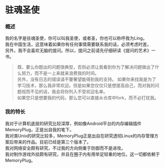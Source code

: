 # 驻魂圣使
### 概述
我的名字是驻魂圣使，你可以叫我圣使，或者圣，你也可以称呼我为Ling。<br>
我在中国生活，这意味着如果你有任何事情需要联系我的话，必须考虑时差。<br>
另外，我不会喜欢无脑的提问。所以，提问之前请先仔细研读《提问的艺术》一书。
> 既，要么你题出的问题很典型，否则必须让我看到你为了解决问题做出了什么努力，而不是一上来就来浪费我的时间。<br>
> 另外，没有日志的错误请不要奢望能得到我的支持。
> 如果你来找我是为了学习技术，那么我非常欢迎。但是如果您仅仅只是想提高自己，而对我的问题视而不见的话，我会将你列入不受欢迎名单。<br>
> 如果您只是想要我的代码，那么您可以直接从仓库中fork，而不必打扰我。

### 我的特长
我对于计算机底层的研究比较深厚，例如像Android平台的内存编辑插件MemoryPlug，正是出自我的笔下。<br>
我对类Unix的研究比较多，MemoryPlug正是出自在研究透彻Linux的内存管理方案后带来的作品。目前已经是第三个版本了。<br>
我对网络安全颇有研究，不过我的方向侧重于防御而不是进攻。<br>
我对制作游戏外挂颇有研究，并且在圈子内有用举足轻重的地位。这一切都依赖于MemoryPlug。<br>
